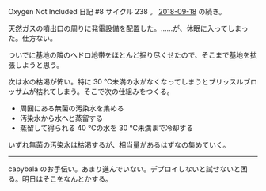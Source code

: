 Oxygen Not Included 日記 #8 サイクル 238 。 [2018-09-18][] の続き。

天然ガスの噴出口の周りに発電設備を配置した。……が、休眠に入ってしまった。仕方ない。

ついでに基地の隣のヘドロ地帯をほとんど掘り尽くせたので、そこまで基地を拡張しようと思う。

次は水の枯渇が怖い。特に 30 ℃未満の水がなくなってしまうとブリッスルブロッサムが枯れてしまう。そこで次の仕組みをつくる。

- 周囲にある無菌の汚染水を集める
- 汚染水から水へと蒸留する
- 蒸留して得られる 40 ℃の水を 30 ℃未満まで冷却する

いずれ無菌の汚染水は枯渇するが、相当量があるはずなの集めていく。

-----

capybala のお手伝い。あまり進んでいない。デプロイしないと試せないと困る。明日はそこをなんとかする。

[2018-09-18]: https://blog.bouzuya.net/2018/09/18/
